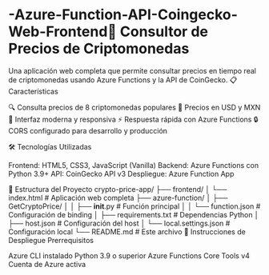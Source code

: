 # -Azure-Function-API-Coingecko-Web-Frontend🚀 Consultor de Precios de Criptomonedas
Una aplicación web completa que permite consultar precios en tiempo real de criptomonedas usando Azure Functions y la API de CoinGecko.
📋 Características

🔍 Consulta precios de 8 criptomonedas populares
💱 Precios en USD y MXN
🎨 Interfaz moderna y responsiva
⚡ Respuesta rápida con Azure Functions
🔒 CORS configurado para desarrollo y producción

🛠️ Tecnologías Utilizadas

Frontend: HTML5, CSS3, JavaScript (Vanilla)
Backend: Azure Functions con Python 3.9+
API: CoinGecko API v3
Despliegue: Azure Function App

📁 Estructura del Proyecto
crypto-price-app/
├── frontend/
│   └── index.html              # Aplicación web completa
├── azure-function/
│   ├── GetCryptoPrice/
│   │   ├── __init__.py         # Función principal
│   │   └── function.json       # Configuración de binding
│   ├── requirements.txt        # Dependencias Python
│   ├── host.json              # Configuración del host
│   └── local.settings.json    # Configuración local
└── README.md                  # Este archivo
🚀 Instrucciones de Despliegue
Prerrequisitos

Azure CLI instalado
Python 3.9 o superior
Azure Functions Core Tools v4
Cuenta de Azure activa
